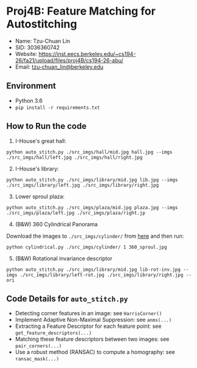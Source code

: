# Proj4B: Feature Matching for Autostitching

* Name: Tzu-Chuan Lin
* SID: 3036360742
* Website: <https://inst.eecs.berkeley.edu/~cs194-26/fa21/upload/files/proj4B/cs194-26-abu/>
* Email: tzu-chuan_lin@berkeley.edu

## Environment
* Python 3.6
* `pip install -r requirements.txt`

## How to Run the code

1. I-House's great hall:

```
python auto_stitch.py ./src_imgs/hall/mid.jpg hall.jpg --imgs ./src_imgs/hall/left.jpg ./src_imgs/hall/right.jpg
```

2. I-House's library:

```
python auto_stitch.py ./src_imgs/library/mid.jpg lib.jpg --imgs ./src_imgs/library/left.jpg ./src_imgs/library/right.jpg
```

3. Lower sproul plaza:

```
python auto_stitch.py ./src_imgs/plaza/mid.jpg plaza.jpg --imgs ./src_imgs/plaza/left.jpg ./src_imgs/plaza/right.jp
```

4. (B&W) 360 Cylindrical Panorama

Download the images to `./src_imgs/cylinder/` from [here](https://drive.google.com/drive/folders/1clK_1vjVdPHC_pYD4Lv5xABXUdHEB7PV?usp=sharing) and then run:

```
python cylindrical.py ./src_imgs/cylinder/ 1 360_sproul.jpg
```

5. (B&W) Rotational invariance descriptor

```
python auto_stitch.py ./src_imgs/library/mid.jpg lib-rot-inv.jpg --imgs ./src_imgs/library/left-rot.jpg ./src_imgs/library/right.jpg --ori
```

## Code Details for `auto_stitch.py`

* Detecting corner features in an image: see `HarrisCorner()`
* Implement Adaptive Non-Maximal Suppression: see `anms(...)`
* Extracting a Feature Descriptor for each feature point: see `get_feature_descriptors(...)`
* Matching these feature descriptors between two images: see `pair_corners(...)`
* Use a robust method (RANSAC) to compute a homography: see `ransac_mask(...)`
